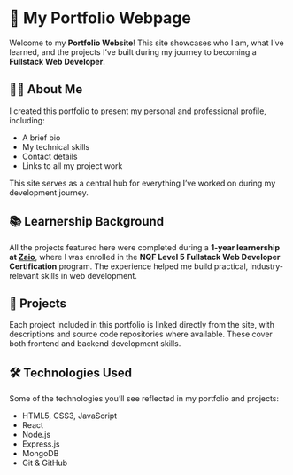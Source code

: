 # 💼 My Portfolio Webpage

Welcome to my **Portfolio Website**! This site showcases who I am, what I’ve learned, and the projects I’ve built during my journey to becoming a **Fullstack Web Developer**.

## 🧑‍💻 About Me

I created this portfolio to present my personal and professional profile, including:

- A brief bio
- My technical skills
- Contact details
- Links to all my project work

This site serves as a central hub for everything I’ve worked on during my development journey.

## 📚 Learnership Background

All the projects featured here were completed during a **1-year learnership at [Zaio](https://www.zaio.io/)**, where I was enrolled in the **NQF Level 5 Fullstack Web Developer Certification** program. The experience helped me build practical, industry-relevant skills in web development.

## 🔗 Projects

Each project included in this portfolio is linked directly from the site, with descriptions and source code repositories where available. These cover both frontend and backend development skills.

## 🛠️ Technologies Used

Some of the technologies you’ll see reflected in my portfolio and projects:

- HTML5, CSS3, JavaScript
- React
- Node.js
- Express.js
- MongoDB
- Git & GitHub
